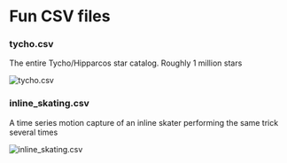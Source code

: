 # Fun CSV files

### tycho.csv

The entire Tycho/Hipparcos star catalog. Roughly 1 million stars

![tycho.csv](http://i.imgur.com/h8ARjzU.gif "tycho.csv")

### inline_skating.csv

A time series motion capture of an inline skater performing the same trick several times

![inline_skating.csv](http://i.imgur.com/3jWyFrq.gif "inline_skating.csv")
